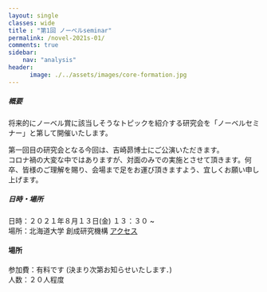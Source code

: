 ```yaml
---
layout: single
classes: wide
title : "第1回 ノーベルseminar"
permalink: /novel-2021s-01/
comments: true
sidebar: 
    nav: "analysis"
header:
      image: ./../assets/images/core-formation.jpg
---
```

##### 概要 
将来的にノーベル賞に該当しそうなトピックを紹介する研究会を「ノーベルセミナー」と第して開催いたします。    

第一回目の研究会となる今回は、吉崎昴博士にご公演いただきます。   
コロナ禍の大変な中ではありますが、対面のみでの実施とさせて頂きます。何卒、皆様のご理解を賜り、会場まで足をお運び頂きますよう、宜しくお願い申し上げます。   
    
##### 日時・場所  
日時：２０２１年８月１３日(金) １３：３０ ~   
場所：北海道大学 創成研究機構 [アクセス](https://www.cris.hokudai.ac.jp/wp/wp-content/uploads/2021/03/map-1.pdf)

#### 場所
参加費：有料です (決まり次第お知らせいたします．)   
人数：２０人程度
